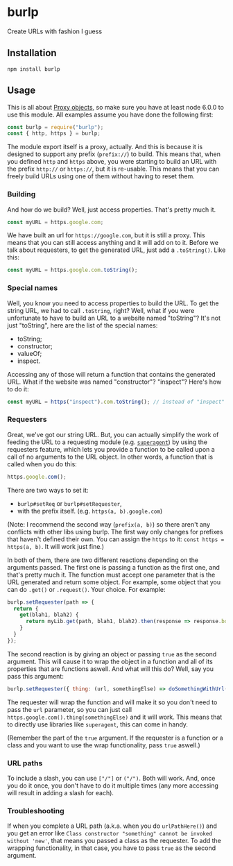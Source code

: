 # burlp
Create URLs with fashion I guess

## Installation

`npm install burlp`

## Usage

This is all about [Proxy objects](https://developer.mozilla.org/en-US/docs/Web/JavaScript/Reference/Global_Objects/Proxy), so make sure you have at least node 6.0.0 to use this module.
All examples assume you have done the following first:
```js
const burlp = require("burlp");
const { http, https } = burlp;
```

The module export itself is a proxy, actually. And this is because it is designed to support any prefix (`prefix://`) to build. This means that, when you defined `http` and `https` above, you were starting to build an URL with the prefix `http://` or `https://`, but it is re-usable. This means that you can freely build URLs using one of them without having to reset them.

### Building

And how do we build? Well, just access properties. That's pretty much it.

```js
const myURL = https.google.com;
```

We have built an url for `https://google.com`, but it is still a proxy. This means that you can still access anything and it will add on to it. Before we talk about requesters, to get the generated URL, just add a `.toString()`. Like this:

```js
const myURL = https.google.com.toString();
```

### Special names

Well, you know you need to access properties to build the URL. To get the string URL, we had to call `.toString`, right? Well, what if you were unfortunate to have to build an URL to a website named "toString"?
It's not just "toString", here are the list of the special names:
* toString;
* constructor;
* valueOf;
* inspect.

Accessing any of those will return a function that contains the generated URL. What if the website was named "constructor"? "inspect"? Here's how to do it:

```js
const myURL = https("inspect").com.toString(); // instead of "inspect" it can also be any string, it will add on.
```

### Requesters

Great, we've got our string URL. But, you can actually simplify the work of feeding the URL to a requesting module (e.g. [`superagent`](https://www.npmjs.com/package/superagent)) by using the requesters feature, which lets you provide a function to be called upon a call of no arguments to the URL object. In other words, a function that is called when you do this:

```js
https.google.com();
```

There are two ways to set it:
* `burlp#setReq` or `burlp#setRequester`,
* with the prefix itself. (e.g. `https(a, b).google.com`)

(Note: I recommend the second way (`prefix(a, b)`) so there aren't any conflicts with other libs using burlp. The first way only changes for prefixes that haven't defined their own. You can assign the `https` to it: `const https = https(a, b)`. It will work just fine.)

In both of them, there are two different reactions depending on the arguments passed. The first one is passing a function as the first one, and that's pretty much it. The function must accept one parameter that is the URL generated and return some object. For example, some object that you can do `.get()` or `.request()`. Your choice.
For example:

```js
burlp.setRequester(path => {
  return {
    get(blah1, blah2) {
      return myLib.get(path, blah1, blah2).then(response => response.body);
    }
  }
});
```

The second reaction is by giving an object or passing `true` as the second argument. This will cause it to wrap the object in a function and all of its properties that are functions aswell. And what will this do? Well, say you pass this argument:

```js
burlp.setRequester({ thing: (url, somethingElse) => doSomethingWithUrl(url, somethingElse) });
```
The requester will wrap the function and will make it so you don't need to pass the `url` parameter, so you can just call `https.google.com().thing(somethingElse)` and it will work. This means that to directly use libraries like `superagent`, this can come in handy.

(Remember the part of the `true` argument. If the requester is a function or a class and you want to use the wrap functionality, pass `true` aswell.)

### URL paths

To include a slash, you can use `["/"]` or `("/")`. Both will work. And, once you do it once, you don't have to do it multiple times (any more accessing will result in adding a slash for each).

### Troubleshooting

If when you complete a URL path (a.k.a. when you do `urlPathHere()`) and you get an error like `Class constructor "something" cannot be invoked without 'new'`, that means you passed a class as the requester. To add the wrapping functionality, in that case, you have to pass `true` as the second argument.
